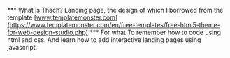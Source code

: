 *** What is Thach?
Landing page, the design of which I borrowed from the template [www.templatemonster.com](https://www.templatemonster.com/en/free-templates/free-html5-theme-for-web-design-studio.php) 
*** For what
To remember how to code using html and css.
And learn how to add interactive landing pages using javascript.
